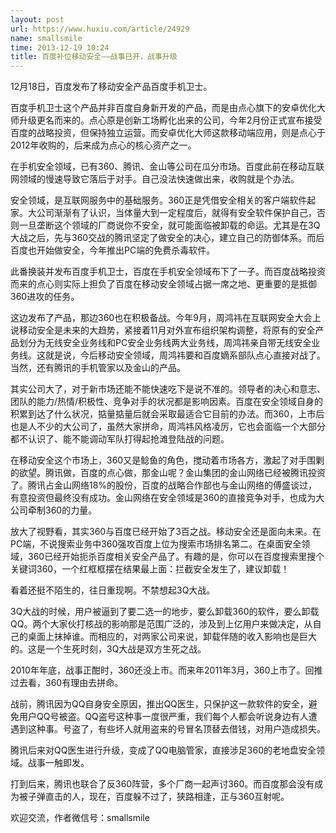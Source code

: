 ```yaml
---
layout: post
url: https://www.huxiu.com/article/24929
name: smallsmile
time: 2013-12-19 10:24
title: 百度补位移动安全——战事已开，战事升级
---
```

12月18日，百度发布了移动安全产品百度手机卫士。

百度手机卫士这个产品并非百度自身新开发的产品，而是由点心旗下的安卓优化大师升级更名而来的。点心原是创新工场孵化出来的公司，今年2月份正式宣布接受百度的战略投资，但保持独立运营。而安卓优化大师这款移动端应用，则是点心于2012年收购的，后来成为点心的核心资产之一。

在手机安全领域，已有360、腾讯、金山等公司在瓜分市场。百度此前在移动互联网领域的慢速导致它落后于对手。自己没法快速做出来，收购就是个办法。

安全领域，是互联网服务中的基础服务。360正是凭借安全相关的客户端软件起家。大公司渐渐有了认识，当体量大到一定程度后，就得有安全软件保护自己，否则一旦垄断这个领域的厂商说你不安全，就可能面临被卸载的命运。尤其是在3Q大战之后，先与360交战的腾讯坚定了做安全的决心，建立自己的防御体系。而后百度也开始做安全，今年推出PC端的免费杀毒软件。

此番换装并发布百度手机卫士，百度在手机安全领域布下了一子。而百度战略投资而来的点心则实际上担负了百度在移动安全领域占据一席之地、更重要的是抵御360进攻的任务。

这边发布了产品，那边360也在积极备战。今年9月，周鸿祎在互联网安全大会上说移动安全是未来的大趋势，紧接着11月对外宣布组织架构调整，将原有的安全产品划分为无线安全业务线和PC安全业务线两大业务线，周鸿祎亲自带无线安全业务线。这就是说，今后移动安全领域，周鸿祎要和百度嫡系部队点心直接对战了。当然，还有腾讯的手机管家以及金山的产品。

其实公司大了，对于新市场还能不能快速吃下是说不准的。领导者的决心和意志、团队的能力/热情/积极性、竞争对手的状况都是影响因素。百度在安全领域自身的积累到达了什么状况，掂量掂量后就会采取最适合它目前的办法。而360，上市后也是人不少的大公司了，虽然大家拼命，周鸿祎风格凌厉，它也会面临一个大部分都不认识了、能不能调动军队打得起抢滩登陆战的问题。

在移动安全这个市场上，360又是鲶鱼的角色，搅动着市场各方，激起了对手围剿的欲望。腾讯做，百度的点心做，那金山呢？金山集团的金山网络已经被腾讯投资了。腾讯占金山网络18%的股份，百度的战略合作部也与金山网络的傅盛谈过，有意投资但最终没有成功。金山网络在安全领域是360的直接竞争对手，也成为大公司牵制360的力量。

放大了视野看，其实360与百度已经开始了3百之战。移动安全还是面向未来。在PC端，不说搜索业务中360强攻百度上位为搜索市场排名第二。在桌面安全领域，360已经开始扼杀百度相关安全产品了。有趣的是，你可以在百度搜索里搜个关键词360，一个红框框摆在结果最上面：拦截安全发生了，建议卸载！

看着还挺不陌生的，往日重现啊。不禁想起3Q大战。

3Q大战的时候，用户被逼到了要二选一的地步，要么卸载360的软件，要么卸载QQ。两个大家伙打核战的影响那是范围广泛的，涉及到上亿用户来做决定，从自己的桌面上抹掉谁。而相应的，对两家公司来说，卸载伴随的收入影响也是巨大的。这是一个生死时刻，3Q大战是双方生死之战。

2010年年底，战事正酣时，360还没上市。而来年2011年3月，360上市了。回推过去看，360有理由去拼命。

战前，腾讯因为QQ自身安全原因，推出QQ医生，只保护这一款软件的安全，避免用户QQ号被盗。QQ盗号这种事一度很严重，我们每个人都会听说身边有人遭遇到这种事。号盗了，有些坏人就用盗来的号冒名顶替去借钱，对用户造成损失。

腾讯后来对QQ医生进行升级，变成了QQ电脑管家，直接涉足360的老地盘安全领域。战事一触即发。

打到后来，腾讯也联合了反360阵营，多个厂商一起声讨360。而百度那会没有成为被子弹直击的人，现在，百度躲不过了，狭路相逢，正与360互射呢。

欢迎交流，作者微信号：smallsmile

